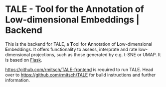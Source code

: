 # TALE - Tool for the Annotation of Low-dimensional Embeddings | Backend

This is the backend for TALE, a **T**ool for **A**nnotation of **L**ow-dimensional **E**mbeddings. It offers functionality to assess, interprate and rate low-dimensional projections, such as those generated by e.g. t-SNE or UMAP. It is based on [Flask](https://github.com/pallets/flask). 

https://github.com/rmitsch/TALE-frontend is required to run TALE. Head over to https://github.com/rmitsch/TALE for build instructions and further information.
